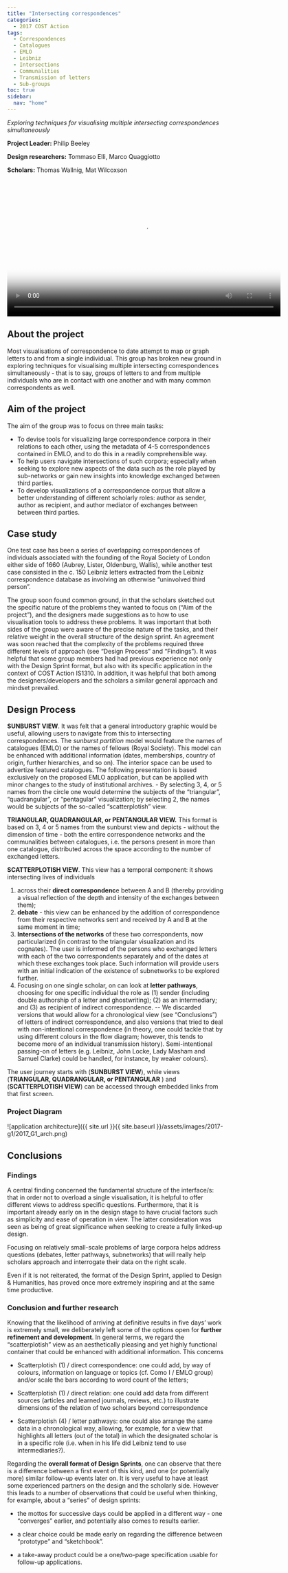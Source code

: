 ```yaml
---
title: "Intersecting correspondences"
categories:
  - 2017 COST Action
tags:
  - Correspondences
  - Catalogues
  - EMLO
  - Leibniz
  - Intersections
  - Communalities
  - Transmission of letters
  - Sub-groups
toc: true
sidebar:
  nav: "home"
---
```


*Exploring techniques for visualising multiple intersecting correspondences simultaneously*

**Project Leader:** Philip Beeley

**Design researchers:** Tommaso Elli, Marco Quaggiotto

**Scholars:** Thomas Wallnig, Mat Wilcoxson

<video controls src="{{ site.url }}{{ site.baseurl }}/assets/images/2016-g1/2016_G1_low.mp4" poster="{{ site.url }}{{ site.baseurl }}/assets/images/2016-g1/image7.png" width="636" autoPlay loop> Sorry, your browser doesn't support embedded videos! </video>

## About the project

Most visualisations of correspondence to date attempt to map or graph letters to and from a single individual. This group has broken new ground in exploring techniques for visualising multiple intersecting correspondences simultaneously - that is to say, groups of letters to and from multiple individuals who are in contact with one another and with many common correspondents as well.

## Aim of the project

The aim of the group was to focus on three main tasks:

- To devise tools for visualizing large correspondence corpora in their relations to each other, using the metadata of 4-5 correspondences contained in EMLO, and to do this in a readily comprehensible way.
- To help users navigate intersections of such corpora; especially when seeking to explore new aspects of the data such as the role played by sub-networks or gain new insights into knowledge exchanged between third parties.
- To develop visualizations of a correspondence corpus that allow a better understanding of different scholarly roles: author as sender, author as recipient, and author mediator of exchanges between between third parties.

## Case study

One test case has been a series of overlapping correspondences of individuals associated with the founding of the Royal Society of London either side of 1660 (Aubrey, Lister, Oldenburg, Wallis), while another test case consisted in the c. 150 Leibniz letters extracted from the Leibniz correspondence database as involving an otherwise “uninvolved third person”.

The group soon found common ground, in that the scholars sketched out the specific nature of the problems they wanted to focus on (“Aim of the project”), and the designers made suggestions as to how to use visualisation tools to address these problems. It was important that both sides of the group were aware of the precise nature of the tasks, and their relative weight in the overall structure of the design sprint. An agreement was soon reached that the complexity of the problems required three different levels of approach (see “Design Process” and “Findings”).
It was helpful that some group members had had previous experience not only with the Design Sprint format, but also with its specific application in the context of COST Action IS1310. In addition, it was helpful that both among the designers/developers and the scholars a similar general approach and mindset prevailed.

## Design Process

**SUNBURST VIEW**. It was felt that a general introductory graphic would be useful, allowing users to navigate from this to intersecting correspondences. The *sunburst partition* model would feature the names of  catalogues (EMLO) or the names of fellows (Royal Society). This model can be enhanced with additional information (dates, memberships, country of origin, further hierarchies, and so on). The interior space can be used to advertize featured catalogues. The following presentation is based exclusively on the proposed EMLO application, but can be applied with minor changes to the study of institutional archives. - By selecting 3, 4, or 5 names from the circle one would determine the subjects of the “triangular”, “quadrangular”, or “pentagular” visualization; by selecting 2, the names would be subjects of the so-called “scatterplotish” view.

**TRIANGULAR, QUADRANGULAR, or PENTANGULAR  VIEW.** This format is based on 3, 4 or 5 names from the sunburst view and depicts - without the dimension of time - both the entire correspondence networks and the communalities between catalogues, i.e. the persons present in more than one catalogue, distributed across the space according to the number of exchanged letters.

**SCATTERPLOTISH VIEW**. This view has a temporal component: it shows intersecting lives of individuals

1. across their **direct correspondenc**e between A and B (thereby providing a visual reflection of the depth and intensity of the exchanges between them);
2. **debate** - this view can be enhanced by the addition of correspondence from their respective networks sent and received by A and B at the same moment in time;
3. **Intersections of the networks** of these two correspondents, now particularized (in contrast to the triangular visualization and its cognates). The user is informed of the persons who exchanged letters with each of the two correspondents separately and of the dates at which these exchanges took place. Such information will provide users with an initial indication of the existence of subnetworks to be explored further.
4. Focusing on one single scholar, on can look at **letter pathways**, choosing for one specific individual the role as (1) sender (including double authorship of a letter and ghostwriting); (2) as an intermediary; and (3) as recipient of indirect correspondence. -- We discarded versions that would allow for a chronological view (see “Conclusions”) of letters of indirect correspondence, and also versions that tried to deal with non-intentional correspondence (in theory, one could tackle that by using different colours in the flow diagram; however, this tends to become more of an individual transmission history). Semi-intentional passing-on of letters (e.g. Leibniz, John Locke, Lady Masham and Samuel Clarke) could be handled, for instance, by weaker colours).

The user journey starts with (**SUNBURST VIEW**), while views (**TRIANGULAR, QUADRANGULAR, or PENTANGULAR** ) and (**SCATTERPLOTISH VIEW**) can be accessed through embedded links from that first screen.

### Project Diagram
![application architecture]({{ site.url }}{{ site.baseurl }}/assets/images/2017-g1/2017_G1_arch.png)

## Conclusions

### Findings

A central finding concerned the fundamental structure of the interface/s: that in order not to overload a single visualisation, it is helpful to offer different views to address specific questions. Furthermore, that it is important already early on in the design stage to have crucial factors such as simplicity and ease of operation in view. The latter consideration was seen as being of great significance when seeking to create a fully linked-up design.    

Focusing on relatively small-scale problems of large corpora helps address questions (debates, letter pathways, subnetworks) that will really help scholars approach and interrogate their data on the right scale.

Even if it is not reiterated, the format of the Design Sprint, applied to Design & Humanities, has proved once more extremely inspiring and at the same time productive.

### Conclusion and further research

Knowing that the likelihood of arriving at definitive results in five days’ work is extremely small, we deliberately left some of the options open for **further refinement and development**. In general terms, we regard the “scatterplotish” view as an aesthetically pleasing and yet highly functional container that could be enhanced with additional information. This concerns

- Scatterplotish (1) / direct correspondence: one could add, by way of colours, information on language or topics (cf. Como I / EMLO group) and/or scale the bars according to word count of the letters;

- Scatterplotish (1) / direct relation: one could add data from different sources (articles and learned journals, reviews, etc.) to illustrate dimensions of the relation of two scholars beyond correspondence

- Scatterplotish (4) / letter pathways: one could also arrange the same data in a chronological way, allowing, for example, for a view that highlights all letters (out of the total) in which the designated scholar is in a specific role (i.e. when in his life did Leibniz tend to use intermediaries?).

Regarding the **overall format of Design Sprints**, one can observe that there is a difference between a first event of this kind, and one (or potentially more) similar follow-up events later on. It is very useful to have at least some experienced partners on the design and the scholarly side. However this leads to a number of observations that could be useful when thinking, for example, about a “series” of design sprints:

- the mottos for successive days could be applied in a different way - one “converges” earlier, and potentially also comes to results earlier.

- a clear choice could be made early on regarding the difference between “prototype” and “sketchbook”.

- a take-away product could be a one/two-page specification usable for follow-up applications.
